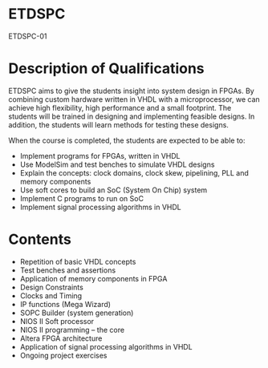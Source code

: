 # ETDSPC
ETDSPC-01

# Description of Qualifications
ETDSPC aims to give the students insight into system design in FPGAs. By combining custom hardware written in VHDL with a microprocessor, we can achieve high flexibility, high performance and a small footprint. The students will be trained in designing and implementing feasible designs. In addition, the students will learn methods for testing these designs.

When the course is completed, the students are expected to be able to:

- Implement programs for FPGAs, written in VHDL
- Use ModelSim and test benches to simulate VHDL designs
- Explain the concepts: clock domains, clock skew, pipelining, PLL and memory components
- Use soft cores to build an SoC (System On Chip) system
- Implement C programs to run on SoC
- Implement signal processing algorithms in VHDL

# Contents
- Repetition of basic VHDL concepts
- Test benches and assertions
- Application of memory components in FPGA
- Design Constraints
- Clocks and Timing
- IP functions (Mega Wizard)
- SOPC Builder (system generation)
- NIOS II Soft processor
- NIOS II programming – the core
- Altera FPGA architecture
- Application of signal processing algorithms in VHDL
- Ongoing project exercises
